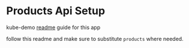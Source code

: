 # Products Api Setup

kube-demo [readme](https://gitlab.com/kube-demo/cart) guide for this app

follow this readme and make sure to substitute `products` where needed.